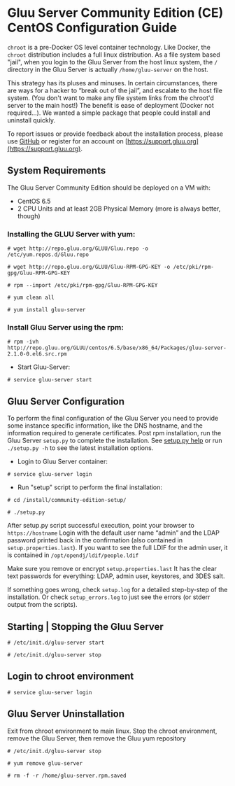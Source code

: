 # Gluu Server Community Edition (CE) CentOS Configuration Guide

`chroot` is a pre-Docker OS level container technology. Like Docker, the `chroot` distribution includes a full linux distribution. As a file system based "jail", when you login to the Gluu Server from the host linux system, the `/` directory in the Gluu Server is actually `/home/gluu-server` on the host. 

This strategy has its pluses and minuses. In certain circumstances, there are ways for a hacker to “break out of the jail”, and escalate to the host file system. (You don't want to make any file system links from the chroot'd server to the main host!) The benefit is ease of deployment (Docker not required...). We wanted a simple package that people could install and uninstall quickly.

To report issues or provide feedback about the installation process, please use [GitHub](https://github.com/GluuFederation/community-edition-setup/issues) or register for an account on [https://support.gluu.org](https://support.gluu.org).

## System Requirements

The Gluu Server Community Edition should be deployed on a VM with:

* CentOS 6.5 
* 2 CPU Units and at least 2GB Physical Memory (more is always better, though)

### Installing the GLUU Server with yum:

`# wget http://repo.gluu.org/GLUU/Gluu.repo -o /etc/yum.repos.d/Gluu.repo`

`# wget http://repo.gluu.org/GLUU/Gluu-RPM-GPG-KEY -o /etc/pki/rpm-gpg/Gluu-RPM-GPG-KEY`

`# rpm --import /etc/pki/rpm-gpg/Gluu-RPM-GPG-KEY`

`# yum clean all`

`# yum install gluu-server`

### Install Gluu Server using the rpm:

`# rpm -ivh http://repo.gluu.org/GLUU/centos/6.5/base/x86_64/Packages/gluu-server-2.1.0-0.el6.src.rpm`

* Start Gluu-Server: 

`# service gluu-server start`

## Gluu Server Configuration

To perform the final configuration of the Gluu Server you need to provide some instance specific information, like the DNS hostname, and the information required to generate certificates. Post rpm installation, run the Gluu Server `setup.py` to complete the installation.  See [setup.py help](./setup_py.md) or run `./setup.py -h` to see the latest installation options.  

* Login to Gluu Server container: 

`# service gluu-server login`

* Run "setup" script to perform the final installation: 

`# cd /install/community-edition-setup/`

`# ./setup.py`


After setup.py script successful execution, point your browser to `https://hostname` Login with the
default user name “admin” and the LDAP password printed back in the confirmation (also 
contained in `setup.properties.last`). If you want to see the full LDIF for the admin user,
it is contained in `/opt/opendj/ldif/people.ldif`

Make sure you remove or encrypt `setup.properties.last` It has the clear text passwords for everything: LDAP, admin user, keystores, and 3DES salt.

If something goes wrong, check `setup.log` for a detailed step-by-step of the installation. Or check 
`setup_errors.log` to just see the errors (or stderr output from the scripts).

<!--
If you want to script the installation of the Gluu Server, user the `-f` option or just save the 
properties file as `setup.properties` and it will be automatically detected. Also use the `-n` option 
to suppress the interactive confirmation to proceed. For example, to re-run the last installation:

`./setup.py -n -f setup.properties.last`
-->

## Starting | Stopping the Gluu Server

`# /etc/init.d/gluu-server start`

`# /etc/init.d/gluu-server stop`

## Login to chroot environment

`# service gluu-server login`

## Gluu Server Uninstallation

Exit from chroot environment to main linux. Stop the chroot environment, remove the Gluu Server,
then remove the Gluu yum repository

`# /etc/init.d/gluu-server stop`

`# yum remove gluu-server`

`# rm -f -r /home/gluu-server.rpm.saved`

<!--
or 

`# rpm -e Gluu-Server-Repo-2.0-0.el6.x86_64`
-->
